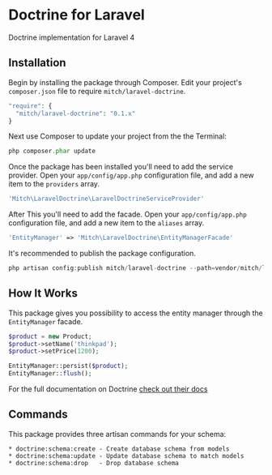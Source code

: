 # Doctrine for Laravel

Doctrine implementation for Laravel 4

## Installation

Begin by installing the package through Composer. Edit your project's `composer.json` file to require `mitch/laravel-doctrine`.

  ```php
  "require": {
    "mitch/laravel-doctrine": "0.1.x"
  }
  ```

Next use Composer to update your project from the the Terminal:

  ```php
  php composer.phar update
  ```

Once the package has been installed you'll need to add the service provider. Open your `app/config/app.php` configuration file, and add a new item to the `providers` array.

  ```php
  'Mitch\LaravelDoctrine\LaravelDoctrineServiceProvider'
  ```

After This you'll need to add the facade. Open your `app/config/app.php` configuration file, and add a new item to the `aliases` array.

  ```php
  'EntityManager' => 'Mitch\LaravelDoctrine\EntityManagerFacade'
  ```

It's recommended to publish the package configuration.

  ```php
  php artisan config:publish mitch/laravel-doctrine --path=vendor/mitch/laravel-doctrine/config
  ```

## How It Works

This package gives you possibility to access the entity manager through the `EntityManager` facade.

  ```php
  $product = new Product;
  $product->setName('thinkpad');
  $product->setPrice(1200);

  EntityManager::persist($product);
  EntityManager::flush();
  ```

For the full documentation on Doctrine [check out their docs](http://docs.doctrine-project.org/projects/doctrine-orm/en/latest/index.html)

## Commands

This package provides three artisan commands for your schema:

    * doctrine:schema:create - Create database schema from models
    * doctrine:schema:update - Update database schema to match models
    * doctrine:schema:drop   - Drop database schema
